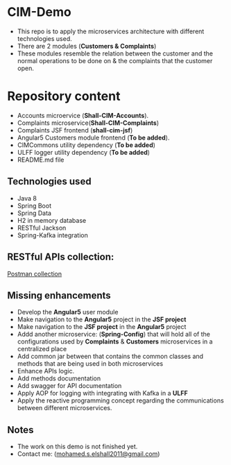 ﻿# CIM-Demo

- This repo is to apply the microservices architecture with different technologies used.
- There are 2 modules (**Customers & Complaints**)
- These modules resemble the relation between the customer and the normal operations to be done on & the complaints that the customer open.


# Repository content

- Accounts microervice (**Shall-CIM-Accounts**).
- Complaints microservice(**Shall-CIM-Complaints**)
- Complaints JSF frontend (**shall-cim-jsf**)
- Angular5 Customers module frontend (**To be added**).
- CIMCommons utility dependency (**To be added**)
- ULFF logger utility dependency (**To be added**)
- README.md file


## Technologies used

- Java 8
- Spring Boot
- Spring Data
- H2 in memory database
- RESTful Jackson
- Spring-Kafka integration

## RESTful APIs collection:

[Postman collection](https://www.getpostman.com/collections/b9930f203975d983b7ed)

## Missing enhancements

- Develop the **Angular5** user module
- Make navigation to the **Angular5** project in the **JSF project**
- Make navigation to the **JSF project** in the **Angular5** project
- Addd another microservice: (**Spring-Config**) that will hold all of the configurations used by **Complaints** & **Customers** microservices in a centralized place
 - Add common jar between that contains the common classes and methods that are being used in both microservices
 - Enhance APIs logic.
 - Add methods documentation
 - Add swagger for API documentation
 - Apply AOP for logging with integrating with Kafka in a **ULFF**
 - Apply the reactive programming concept regarding the communications between different microservices.
 

## Notes

- The work on this demo is not finished yet.
- Contact me: (mohamed.s.elshall2011@gmail.com)



